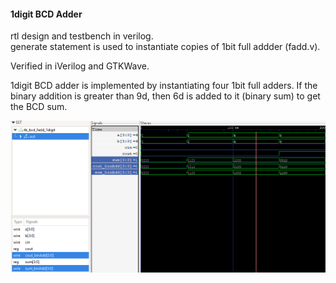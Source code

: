 ####  1digit BCD Adder 

rtl design and testbench in verilog.  
generate statement is used to instantiate copies of 1bit full addder (fadd.v).  

Verified in iVerilog and GTKWave.  

1digit BCD adder is implemented by instantiating four 1bit full adders.
If the binary addition is greater than 9d, then 6d is added to it (binary sum) to get the BCD sum.  

![](assets/bcd_fadd_1digit.png)  

